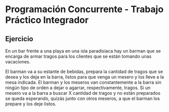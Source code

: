 # Programación Concurrente - Trabajo Práctico Integrador

## Ejercicio

<p>En un bar frente a una playa en una isla paradisíaca hay un barman que se encarga de armar tragos para los clientes que se están tomando unas vacaciones.</p>

<p>El barman va a su estante de bebidas, prepara la cantidad de tragos que se desea y los deja en la barra, listos para que venga un mesero y los lleve a la mesa indicada. El barman y los meseros van constantemente a la barra sin ningún tipo de orden a dejar o agarrar, respectivamente, tragos. Si un mesero va a la barra a buscar X cantidad de tragos y no están preparados se queda esperando, quizás junto con otros meseros, a que el barman los prepare y los deje listos.</p>
